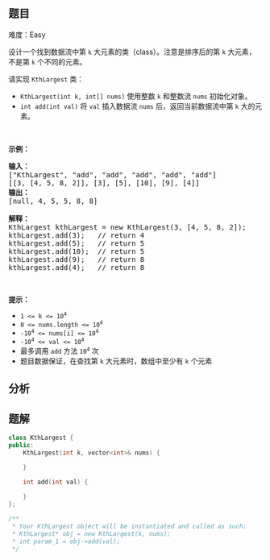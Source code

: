 
## 题目
难度：Easy
<p>设计一个找到数据流中第 <code>k</code> 大元素的类（class）。注意是排序后的第 <code>k</code> 大元素，不是第 <code>k</code> 个不同的元素。</p>

<p>请实现 <code>KthLargest</code> 类：</p>

<ul>
	<li><code>KthLargest(int k, int[] nums)</code> 使用整数 <code>k</code> 和整数流 <code>nums</code> 初始化对象。</li>
	<li><code>int add(int val)</code> 将 <code>val</code> 插入数据流 <code>nums</code> 后，返回当前数据流中第 <code>k</code> 大的元素。</li>
</ul>

<p> </p>

<p><strong>示例：</strong></p>

<pre>
<strong>输入：</strong>
["KthLargest", "add", "add", "add", "add", "add"]
[[3, [4, 5, 8, 2]], [3], [5], [10], [9], [4]]
<strong>输出：</strong>
[null, 4, 5, 5, 8, 8]

<strong>解释：</strong>
KthLargest kthLargest = new KthLargest(3, [4, 5, 8, 2]);
kthLargest.add(3);   // return 4
kthLargest.add(5);   // return 5
kthLargest.add(10);  // return 5
kthLargest.add(9);   // return 8
kthLargest.add(4);   // return 8
</pre>

<p> </p>
<strong>提示：</strong>

<ul>
	<li><code>1 <= k <= 10<sup>4</sup></code></li>
	<li><code>0 <= nums.length <= 10<sup>4</sup></code></li>
	<li><code>-10<sup>4</sup> <= nums[i] <= 10<sup>4</sup></code></li>
	<li><code>-10<sup>4</sup> <= val <= 10<sup>4</sup></code></li>
	<li>最多调用 <code>add</code> 方法 <code>10<sup>4</sup></code> 次</li>
	<li>题目数据保证，在查找第 <code>k</code> 大元素时，数组中至少有 <code>k</code> 个元素</li>
</ul>

## 分析

## 题解
```cpp
class KthLargest {
public:
    KthLargest(int k, vector<int>& nums) {

    }
    
    int add(int val) {

    }
};

/**
 * Your KthLargest object will be instantiated and called as such:
 * KthLargest* obj = new KthLargest(k, nums);
 * int param_1 = obj->add(val);
 */
```